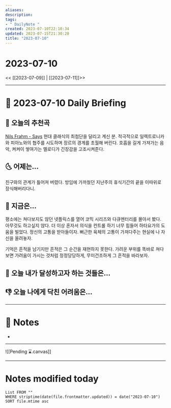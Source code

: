 ```yaml
---
aliases: 
description:
tags:
- " DailyNote "
created: 2023-07-10T22:10:34
updated: 2023-07-15T21:30:20
title: "2023-07-10"
---
```


# 2023-07-10

<< [[2023-07-09]] | [[2023-07-11]]>>

---

# 📅 2023-07-10 Daily Briefing

## 🎵 오늘의 추천곡

[Nils Frahm - Says](https://youtu.be/xLNeZogTsK8) 현대 클래식의 최첨단을 달리고 계신 분. 적극적으로 일렉트로니카와 피아노와의 협주를 시도하며 장르의 경계를 초월해 버린다. 호흡을 길게 가져가는 음악, 켜켜이 쌓여가는 멜로디가 긴장감을 고조시켜준다.

## 🌜 어제는...

친구와의 관계가 틀어져 버렸다. 방임에 가까웠던 지난주의 휴식기간의 끝을 이따위로 장식해버리다니. 

## 🙌 지금은...

평소에는 쳐다보지도 않던 넷플릭스를 열어 코믹 시리즈와 다큐멘터리를 몰아서 봤다. 아무것도 하고싶지 않다. 더 이상 혼자서 의식을 컨트롤 하기 너무 힘들어 하타요가의 도움을 빌었다. 정신의 고통을 받아들이자. 뻐근한 육체의 고통이 가져다주는 현실에 나 자신을 올려놓자.

기억은 흔적을 남기지만 흔적은 그 순간을 재현하지 못한다. 가려운 부위를 똑바로 쳐다보면 가려움이 가시는 것처럼 정정당당하게, 무미건조하게 그 흔적을 바라보자. 

## 🚀 오늘 내가 달성하고자 하는 것들은...

## 👎 오늘 나에게 닥친 어려움은...

---

# 📝 Notes

- 

___

![[Pending ⌛.canvas]]

---

# Notes modified today

```dataview
List FROM "" 
WHERE striptime(date(file.frontmatter.updated)) = date("2023-07-10") 
SORT file.mtime asc
```
